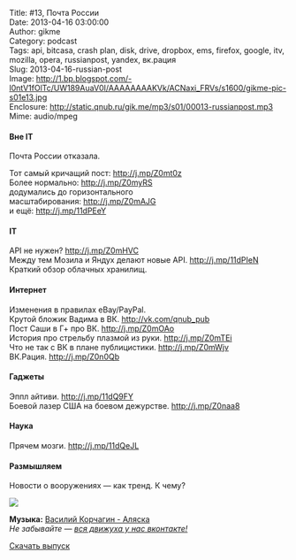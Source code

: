 Title: #13, Почта России  
Date: 2013-04-16 03:00:00  
Author: gikme  
Category: podcast  
Tags: api, bitcasa, crash plan, disk, drive, dropbox, ems, firefox, google, itv, mozilla, opera, russianpost, yandex, вк.рация  
Slug: 2013-04-16-russian-post  
Image: http://1.bp.blogspot.com/-l0ntV1fOlTc/UW189AuaV0I/AAAAAAAAKVk/ACNaxi_FRVs/s1600/gikme-pic-s01e13.jpg  
Enclosure: http://static.qnub.ru/gik.me/mp3/s01/00013-russianpost.mp3  
Mime: audio/mpeg

#### Вне IT

Почта России отказала.

Тот самый кричащий пост: <http://j.mp/Z0mt0z>  
Более нормально: <http://j.mp/Z0myRS>  
додумались до горизонтального  
масштабирования: <http://j.mp/Z0mAJG>  
и ещё: <http://j.mp/11dPEeY> 

#### IT

API не нужен? <http://j.mp/Z0mHVC>  
Между тем Мозила и Яндух делают новые API. <http://j.mp/11dPIeN>  
Краткий обзор облачных хранилищ. 

#### Интернет

Изменения в правилах eBay/PayPal.   
Крутой бложик Вадима в ВК. <http://vk.com/qnub_pub>  
Пост Саши в Г+ про ВК. <http://j.mp/Z0mOAo>  
История про стрельбу плазмой из руки. <http://j.mp/Z0mTEi>  
Что не так с ВК в плане публицистики. <http://j.mp/Z0mWjv>  
ВК.Рация. <http://j.mp/Z0n0Qb>

#### Гаджеты

Эппл айтиви. <http://j.mp/11dQ9FY>  
Боевой лазер США на боевом дежурстве. <http://j.mp/Z0naa8>

#### Наука

Прячем мозги. <http://j.mp/11dQeJL>

#### Размышляем

Новости о вооружениях — как тренд. К чему?

<div class="separator">

[![](http://4.bp.blogspot.com/-qEqcEeGmCdg/UW18xuPyPkI/AAAAAAAAKVg/96oVTbNTFKA/s1600/2013+-+1.gif)](http://4.bp.blogspot.com/-qEqcEeGmCdg/UW18xuPyPkI/AAAAAAAAKVg/96oVTbNTFKA/s1600/2013+-+1.gif)

</div>

**Музыка:** [Василий Корчагин - Аляска](http://vk.com/bacc3)  
*Не забывайте — [вся движуха у нас вконтакте!](http://vk.com/gikme)*

[Скачать выпуск](http://static.qnub.ru/gik.me/mp3/s01/00013-russianpost.mp3)

